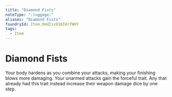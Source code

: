 ```yaml
---
title: "Diamond Fists"
noteType: ":luggage:"
aliases: "Diamond Fists"
foundryId: Item.OHdIix916I8rTWHY
tags:
  - Item
---
```


# Diamond Fists

Your body hardens as you combine your attacks, making your finishing blows more damaging. Your unarmed attacks gain the forceful trait. Any that already had this trait instead increase their weapon damage dice by one step.
